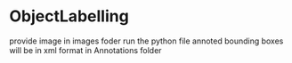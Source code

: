 # ObjectLabelling

provide image in images foder 
run the python file
annoted bounding boxes will be in xml format in Annotations folder
